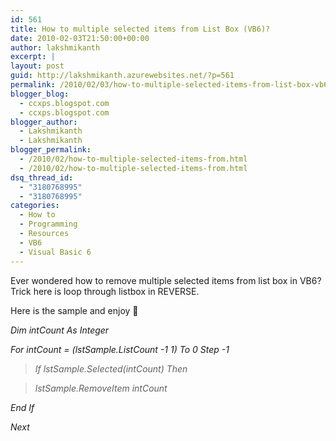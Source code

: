 ```yaml
---
id: 561
title: How to multiple selected items from List Box (VB6)?
date: 2010-02-03T21:50:00+00:00
author: lakshmikanth
excerpt: |
layout: post
guid: http://lakshmikanth.azurewebsites.net/?p=561
permalink: /2010/02/03/how-to-multiple-selected-items-from-list-box-vb6/
blogger_blog:
  - ccxps.blogspot.com
  - ccxps.blogspot.com
blogger_author:
  - Lakshmikanth
  - Lakshmikanth
blogger_permalink:
  - /2010/02/how-to-multiple-selected-items-from.html
  - /2010/02/how-to-multiple-selected-items-from.html
dsq_thread_id:
  - "3180768995"
  - "3180768995"
categories:
  - How to
  - Programming
  - Resources
  - VB6
  - Visual Basic 6
---
```

Ever wondered how to remove multiple selected items from list box in VB6? Trick here is loop through listbox in REVERSE.

Here is the sample and enjoy 🙂

_Dim intCount As Integer_

_For intCount = (lstSample.ListCount -1 1) To 0 Step -1_

> _If lstSample.Selected(intCount) Then_

> _lstSample.RemoveItem intCount_

_End If_

_Next_